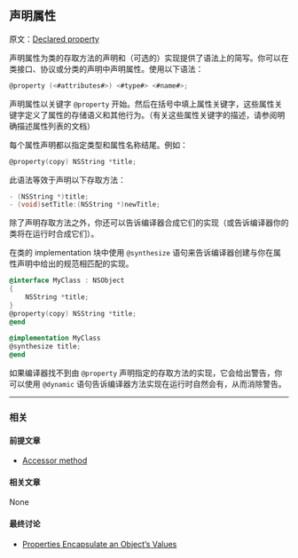 ## 声明属性

原文：[Declared property](https://developer.apple.com/library/archive/documentation/General/Conceptual/DevPedia-CocoaCore/DeclaredProperty.html#//apple_ref/doc/uid/TP40008195-CH13-SW1)

声明属性为类的存取方法的声明和（可选的）实现提供了语法上的简写。你可以在类接口、协议或分类的声明中声明属性。使用以下语法：

```objectivec
@property (<#attributes#>) <#type#> <#name#>;
```

声明属性以关键字 `@property` 开始。然后在括号中填上属性关键字，这些属性关键字定义了属性的存储语义和其他行为。（有关这些属性关键字的描述，请参阅明确描述属性列表的文档）

每个属性声明都以指定类型和属性名称结尾。例如：

```objectivec
@property(copy) NSString *title;
```

此语法等效于声明以下存取方法：

```objectivec
- (NSString *)title;
- (void)setTitle:(NSString *)newTitle;
```

除了声明存取方法之外，你还可以告诉编译器合成它们的实现（或告诉编译器你的类将在运行时合成它们）。

在类的 implementation 块中使用 `@synthesize` 语句来告诉编译器创建与你在属性声明中给出的规范相匹配的实现。

```objectivec
@interface MyClass : NSObject
{
    NSString *title;
}
@property(copy) NSString *title;
@end
 
@implementation MyClass
@synthesize title;
@end
```

如果编译器找不到由 `@property` 声明指定的存取方法的实现，它会给出警告，你可以使用 `@dynamic` 语句告诉编译器方法实现在运行时自然会有，从而消除警告。

---

### 相关

#### 前提文章

- [Accessor method](https://developer.apple.com/library/archive/documentation/General/Conceptual/DevPedia-CocoaCore/AccessorMethod.html#//apple_ref/doc/uid/TP40008195-CH2-SW1)

#### 相关文章

None

#### 最终讨论

* [Properties Encapsulate an Object’s Values](https://developer.apple.com/library/archive/documentation/Cocoa/Conceptual/ProgrammingWithObjectiveC/EncapsulatingData/EncapsulatingData.html#//apple_ref/doc/uid/TP40011210-CH5-SW2)

